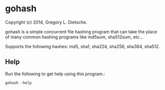gohash
======
Copyright (c) 2014, Gregory L. Dietsche.

gohash is a simple concurrent file hashing program that can take the place of
many common hashing programs like md5sum, sha512sum, etc...

Supports the following hashes: md5, sha1, sha224, sha256, sha384, sha512.

Help
-----
Run the following to get help using this program.:

    gohash -help
